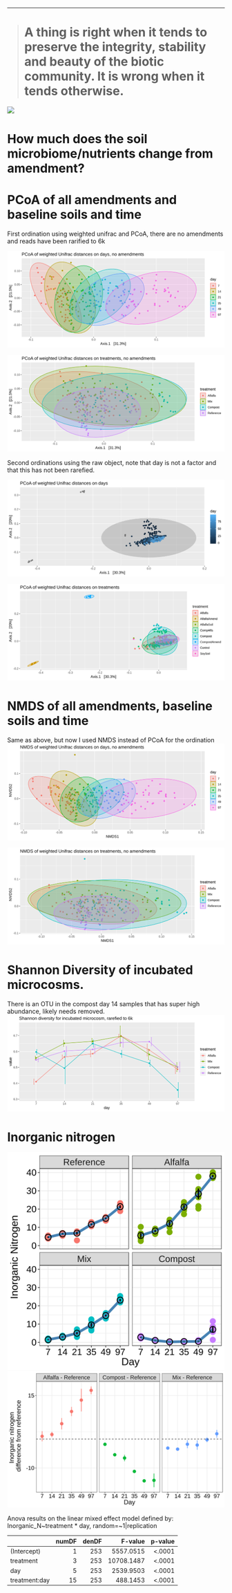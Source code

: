 ------------------------------------------------------------------------

> A thing is right when it tends to preserve the integrity, stability and beauty of the biotic community. It is wrong when it tends otherwise.
> ============================================================================================================================================

![](./images/giphy.gif)

How much does the soil microbiome/nutrients change from amendment?
==================================================================

PCoA of all amendments and baseline soils and time
==================================================

First ordination using weighted unifrac and PCoA, there are no
amendments and reads have been rarified to 6k

![](./Figures/day.PCoA.wunifrac.png)

![](./Figures/trt.PCoA.wunifrac.png)

Second ordinations using the raw object, note that day is not a factor
and that this has not been rarefied.

![](./Figures/raw.day.PCoA.wunifrac.png)

![](./Figures/raw.trt.PCoA.wunifrac.png)

NMDS of all amendments, baseline soils and time
===============================================

Same as above, but now I used NMDS instead of PCoA for the ordination  
![](./Figures/day.NMDS.wunifrac.png)

![](./Figures/trt.NMDS.wunifrac.png)

Shannon Diversity of incubated microcosms.
==========================================

There is an OTU in the compost day 14 samples that has super high
abundance, likely needs removed. ![](./Figures/shannon.diversity.png)

Inorganic nitrogen
==================

![](./Figures/inorganic_N_plot.png)
![](./Figures/inorganic_N_plot_diff.png)

Anova results on the linear mixed effect model defined by:
Inorganic\_N~treatment \* day, random=~1|replication

<table>
<thead>
<tr class="header">
<th align="left"></th>
<th align="right">numDF</th>
<th align="right">denDF</th>
<th align="right">F-value</th>
<th align="right">p-value</th>
</tr>
</thead>
<tbody>
<tr class="odd">
<td align="left">(Intercept)</td>
<td align="right">1</td>
<td align="right">253</td>
<td align="right">5557.0515</td>
<td align="right">&lt;.0001</td>
</tr>
<tr class="even">
<td align="left">treatment</td>
<td align="right">3</td>
<td align="right">253</td>
<td align="right">10708.1487</td>
<td align="right">&lt;.0001</td>
</tr>
<tr class="odd">
<td align="left">day</td>
<td align="right">5</td>
<td align="right">253</td>
<td align="right">2539.9503</td>
<td align="right">&lt;.0001</td>
</tr>
<tr class="even">
<td align="left">treatment:day</td>
<td align="right">15</td>
<td align="right">253</td>
<td align="right">488.1453</td>
<td align="right">&lt;.0001</td>
</tr>
</tbody>
</table>
